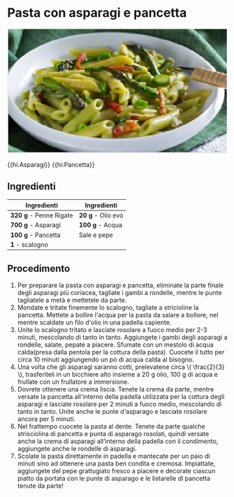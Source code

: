# Pasta con asparagi e pancetta

![](img/Pasta-con-asparagi-e-pancetta.webp)

{{hi:Asparagi}}
{{hi:Pancetta}}

## Ingredienti

| Ingredienti                  | Ingredienti             |
| ---------------------------- | ----------------------- |
| **320 g** - Penne Rigate  | **20 g** - Olio evo |
| **700 g** - Asparagi | **100 g** - Acqua |
| **100 g** - Pancetta | Sale e pepe |
| **1** - scalogno |  |

## Procedimento

1. Per preparare la pasta con asparagi e pancetta, eliminate la parte finale degli asparagi più coriacea, tagliate i gambi a rondelle, mentre le punte tagliatele a metà e mettetele da parte.
1. Mondate e tritate finemente lo scalogno, tagliate a stricioline la pancetta. Mettete a bollire l'acqua per la pasta da salare a bollore, nel mentre scaldate un filo d'olio in una padella capiente.
1. Unite lo scalogno tritato e lasciate rosolare a fuoco medio per 2-3 minuti, mescolando di tanto in tanto. Aggiungete i gambi degli asparagi a rondelle, salate, pepate a piacere. Sfumate con un mestolo di acqua calda(presa dalla pentola per la cottura della pasta). Cuocete il tutto per circa 10 minuti aggiungendo un pò di acqua calda al bisogno. 
1. Una volta che gli asparagi saranno cotti, prelevatene circa \\( \frac{2}{3} \\), trasferiteli in un bicchiere alto insieme a 20 g olio, 100 g di acqua e frullate con un frullatore a immersione.
1. Dovrete ottenere una crema liscia. Tenete la crema da parte, mentre versate la pancetta all'interno della padella utilizzata per la cottura degli asparagi e lasciate rosolare per 2 minuti a fuoco medio, mescolando di tanto in tanto. Unite anche le punte d'asparago e lasciate rosolare ancora per 5 minuti.
1. Nel frattempo cuocete la pasta al dente. Tenete da parte qualche strisciolina di pancetta e punta di asparago rosolati, quindi versate anche la crema di asparagi all’interno della padella con il condimento, aggiungete anche le rondelle di asparagi.
1. Scolate la pasta direttamente in padella e mantecate per un paio di minuti sino ad ottenere una pasta ben condita e cremosa. Impiattate, aggiungete del pepe grattugiato fresco a piacere e decorate ciascun piatto da portata con le punte di asparago e le listarelle di pancetta tenute da parte!

